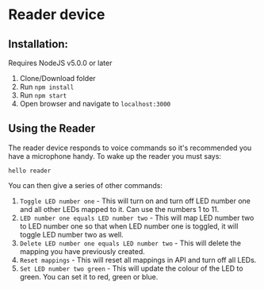 # Reader device

## Installation:
Requires NodeJS v5.0.0 or later

1. Clone/Download folder
2. Run ```npm install```
3. Run ```npm start```
4. Open browser and navigate to ```localhost:3000```

## Using the Reader

The reader device responds to voice commands so it's recommended you have a microphone handy.  To wake up the reader you must says:

```hello reader```

You can then give a series of other commands:

1. ```Toggle LED number one``` - This will turn on and turn off LED number one and all other LEDs mapped to it.  Can use the numbers 1 to 11.
2. ```LED number one equals LED number two``` - This will map LED number two to LED number one so that when LED number one is toggled, it will toggle LED number two as well.
3. ```Delete LED number one equals LED number two``` - This will delete the mapping you have previously created.
4. ```Reset mappings``` - This will reset all mappings in API and turn off all LEDs.
5. ```Set LED number two green``` - This will update the colour of the LED to green.  You can set it to red, green or blue.
